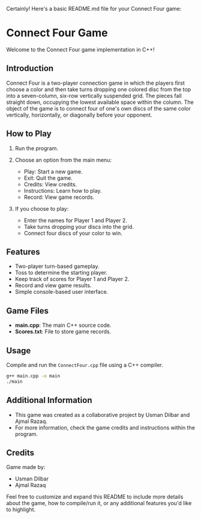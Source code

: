 Certainly! Here's a basic README.md file for your Connect Four game:

# Connect Four Game

Welcome to the Connect Four game implementation in C++!

## Introduction

Connect Four is a two-player connection game in which the players first choose a color and then take turns dropping one colored disc from the top into a seven-column, six-row vertically suspended grid. The pieces fall straight down, occupying the lowest available space within the column. The object of the game is to connect four of one's own discs of the same color vertically, horizontally, or diagonally before your opponent.

## How to Play

1. Run the program.
2. Choose an option from the main menu:
    - Play: Start a new game.
    - Exit: Quit the game.
    - Credits: View credits.
    - Instructions: Learn how to play.
    - Record: View game records.

3. If you choose to play:
    - Enter the names for Player 1 and Player 2.
    - Take turns dropping your discs into the grid.
    - Connect four discs of your color to win.

## Features

- Two-player turn-based gameplay.
- Toss to determine the starting player.
- Keep track of scores for Player 1 and Player 2.
- Record and view game results.
- Simple console-based user interface.

## Game Files

- **main.cpp**: The main C++ source code.
- **Scores.txt**: File to store game records.

## Usage

Compile and run the `ConnectFour.cpp` file using a C++ compiler.

```bash
g++ main.cpp -o main
./main
```

## Additional Information

- This game was created as a collaborative project by Usman Dilbar and Ajmal Razaq.
- For more information, check the game credits and instructions within the program.

## Credits

Game made by:
- Usman Dilbar
- Ajmal Razaq

Feel free to customize and expand this README to include more details about the game, how to compile/run it, or any additional features you'd like to highlight.

